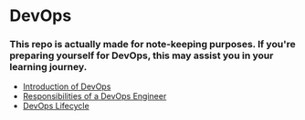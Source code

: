 # DevOps

### This repo is actually made for note-keeping purposes. If you're preparing yourself for DevOps, this may assist you in your learning journey.

- <a href="introduction.md">Introduction of DevOps</a>
- <a href="responsibilities.md">Responsibilities of a DevOps Engineer</a>
- <a href="lifecycle.md">DevOps Lifecycle</a>
